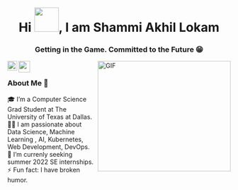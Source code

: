 
<!--
**akhillokam/akhillokam** is a ✨ _special_ ✨ repository because its `README.md` (this file) appears on your GitHub profile.

Here are some ideas to get you started:

- 🔭 I’m currently working on ...
- 🌱 I’m currently learning ...
- 👯 I’m looking to collaborate on ...
- 🤔 I’m looking for help with ...
- 💬 Ask me about ...
- 📫 How to reach me: ...
- 😄 Pronouns: ...
- ⚡ Fun fact: ...
-->


<!-- Readme Update-->

<h1 align="center">Hi <img src="https://github.com/akhillokam/Akhil/blob/main/Wave.gif" height="55px" width="55px">, I am Shammi Akhil Lokam</h1>
<h3 align="center">Getting in the Game. Committed to the Future 😁 </h3>


<a href="https://www.linkedin.com/in/shammi-akhil-lokam/">
  <img align="left" alt="Akhil's LinkedIN" width="22px" src="https://cdn.jsdelivr.net/npm/simple-icons@v3/icons/linkedin.svg" />
</a>

<a href="mailto:shammi.akhil97@gmail.com ">
  <img align="left" width="26px" src="https://cdn.jsdelivr.net/npm/simple-icons@v3/icons/gmail.svg" />
</a>

<p><img align="right" alt="GIF" src="https://github.com/akhillokam/Akhil/blob/main/tech.gif" width="300" height="250" /></p> </br>


### About Me 🚀
🎓  I’m a Computer Science Grad Student at The University of Texas at Dallas. </br>
👨‍💻  I am passionate about Data Science, Machine Learning , AI, Kubernetes, Web Development, DevOps. </br>
🤔  I’m currenly seeking summer 2022 SE internships. <br/>
⚡  Fun fact: I have broken humor. <br/>


